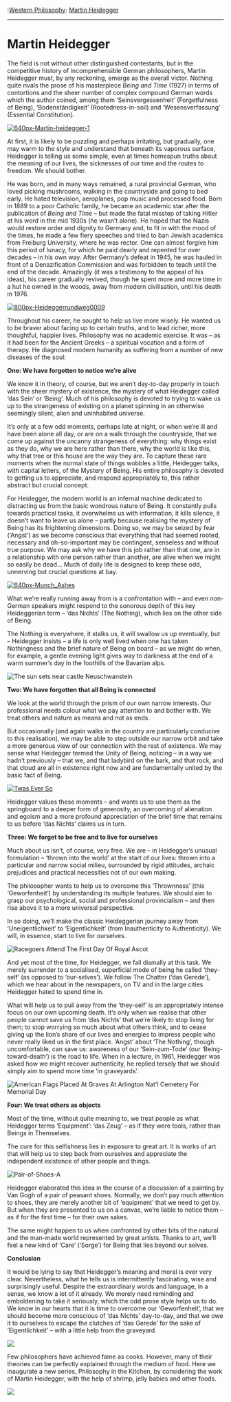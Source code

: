 :[Western Philosophy](https://www.theschooloflife.com/thebookoflife/category/leisure/western-philosophy/): [Martin Heidegger](https://www.theschooloflife.com/thebookoflife/the-great-philosophers-martin-heidegger/)

* * *

# Martin Heidegger

The field is not without other distinguished contestants, but in the competitive history of incomprehensible German philosophers, Martin Heidegger must, by any reckoning, emerge as the overall victor. Nothing quite rivals the prose of his masterpiece _Being and Time_ (1927) in terms of contortions and the sheer number of complex compound German words which the author coined, among them ‘Seinsvergessenheit’ (Forgetfulness of Being), ‘Bodenständigkeit’ (Rootedness-in-soil) and ‘Wesensverfassung’ (Essential Constitution).

[![640px-Martin-heidegger-1](https://www.theschooloflife.com/thebookoflife/wp-content/uploads/2014/11/640px-Martin-heidegger-1.jpg)](http://www.thebookoflife.org/wp-content/uploads/2014/11/640px-Martin-heidegger-1.jpg)

At first, it is likely to be puzzling and perhaps irritating, but gradually, one may warm to the style and understand that beneath its vaporous surface, Heidegger is telling us some simple, even at times homespun truths about the meaning of our lives, the sicknesses of our time and the routes to freedom. We should bother.

He was born, and in many ways remained, a rural provincial German, who loved picking mushrooms, walking in the countryside and going to bed early. He hated television, aeroplanes, pop music and processed food. Born in 1889 to a poor Catholic family, he became an academic star after the publication of _Being and Time_ – but made the fatal misstep of taking Hitler at his word in the mid 1930s (he wasn’t alone). He hoped that the Nazis would restore order and dignity to Germany and, to fit in with the mood of the times, he made a few fiery speeches and tried to ban Jewish academics from Freiburg University, where he was rector. One can almost forgive him this period of lunacy, for which he paid dearly and repented for over decades – in his own way. After Germany’s defeat in 1945, he was hauled in front of a Denazification Commission and was forbidden to teach until the end of the decade. Amazingly (it was a testimony to the appeal of his ideas), his career gradually revived, though he spent more and more time in a hut he owned in the woods, away from modern civilisation, until his death in 1976.

[![800px-Heideggerrundweg0009](https://www.theschooloflife.com/thebookoflife/wp-content/uploads/2014/11/800px-Heideggerrundweg0009.jpg)](http://www.thebookoflife.org/wp-content/uploads/2014/11/800px-Heideggerrundweg0009.jpg)

Throughout his career, he sought to help us live more wisely. He wanted us to be braver about facing up to certain truths, and to lead richer, more thoughtful, happier lives. Philosophy was no academic exercise. It was – as it had been for the Ancient Greeks – a spiritual vocation and a form of therapy. He diagnosed modern humanity as suffering from a number of new diseases of the soul:

**One: We have forgotten to notice we’re alive**

We know it in theory, of course, but we aren’t day-to-day properly in touch with the sheer mystery of existence, the mystery of what Heidegger called ‘das Sein’ or ‘Being’. Much of his philosophy is devoted to trying to wake us up to the strangeness of existing on a planet spinning in an otherwise seemingly silent, alien and uninhabited universe.

It’s only at a few odd moments, perhaps late at night, or when we’re ill and have been alone all day, or are on a walk through the countryside, that we come up against the uncanny strangeness of everything: why things exist as they do, why we are here rather than there, why the world is like this, why that tree or this house are the way they are. To capture these rare moments when the normal state of things wobbles a little, Heidegger talks, with capital letters, of the Mystery of Being. His entire philosophy is devoted to getting us to appreciate, and respond appropriately to, this rather abstract but crucial concept.

For Heidegger, the modern world is an infernal machine dedicated to distracting us from the basic wondrous nature of Being. It constantly pulls towards practical tasks, it overwhelms us with information, it kills silence, it doesn’t want to leave us alone – partly because realising the mystery of Being has its frightening dimensions. Doing so, we may be seized by fear (‘Angst’) as we become conscious that everything that had seemed rooted, necessary and oh-so-important may be contingent, senseless and without true purpose. We may ask why we have this job rather than that one, are in a relationship with one person rather than another, are alive when we might so easily be dead… Much of daily life is designed to keep these odd, unnerving but crucial questions at bay.

[![640px-Munch_Ashes](https://www.theschooloflife.com/thebookoflife/wp-content/uploads/2014/11/640px-Munch_Ashes.jpg)](http://www.thebookoflife.org/wp-content/uploads/2014/11/640px-Munch_Ashes.jpg)

What we’re really running away from is a confrontation with – and even non-German speakers might respond to the sonorous depth of this key Heideggerian term – ‘das Nichts’ (The Nothing), which lies on the other side of Being.

The Nothing is everywhere, it stalks us, it will swallow us up eventually, but – Heidegger insists – a life is only well lived when one has taken Nothingness and the brief nature of Being on board – as we might do when, for example, a gentle evening light gives way to darkness at the end of a warm summer’s day in the foothills of the Bavarian alps.

![The sun sets near castle Neuschwanstein](https://www.theschooloflife.com/thebookoflife/wp-content/uploads/2014/09/105953096.jpg)

**Two: We have forgotten that all Being is connected**

We look at the world through the prism of our own narrow interests. Our professional needs colour what we pay attention to and bother with. We treat others and nature as means and not as ends.

But occasionally (and again walks in the country are particularly conducive to this realisation), we may be able to step outside our narrow orbit and take a more generous view of our connection with the rest of existence. We may sense what Heidegger termed the Unity of Being, noticing – in a way we hadn’t previously – that we, and that ladybird on the bark, and that rock, and that cloud are all in existence right now and are fundamentally united by the basic fact of Being.

[![Twas Ever So](https://www.theschooloflife.com/thebookoflife/wp-content/uploads/2014/11/72985762.jpg)](http://www.thebookoflife.org/wp-content/uploads/2014/11/72985762.jpg)

Heidegger values these moments – and wants us to use them as the springboard to a deeper form of generosity, an overcoming of alienation and egoism and a more profound appreciation of the brief time that remains to us before ‘das Nichts’ claims us in turn.

**Three: We forget to be free and to live for ourselves**

Much about us isn’t, of course, very free. We are – in Heidegger’s unusual formulation – ‘thrown into the world’ at the start of our lives: thrown into a particular and narrow social milieu, surrounded by rigid attitudes, archaic prejudices and practical necessities not of our own making.

The philosopher wants to help us to overcome this ‘Thrownness’ (this ‘Geworfenheit’) by understanding its multiple features. We should aim to grasp our psychological, social and professional provincialism – and then rise above it to a more universal perspective.

In so doing, we’ll make the classic Heideggerian journey away from ‘Uneigentlichkeit’ to ‘Eigentlichkeit’ (from Inauthenticity to Authenticity). We will, in essence, start to live for ourselves.

![Racegoers Attend The First Day Of Royal Ascot](https://www.theschooloflife.com/thebookoflife/wp-content/uploads/2014/09/146553804.jpg)

And yet most of the time, for Heidegger, we fail dismally at this task. We merely surrender to a socialised, superficial mode of being he called ‘they-self’ (as opposed to ‘our-selves’). We follow The Chatter (‘das Gerede’), which we hear about in the newspapers, on TV and in the large cities Heidegger hated to spend time in.

What will help us to pull away from the ‘they-self’ is an appropriately intense focus on our own upcoming death. It’s only when we realise that other people cannot save us from ‘das Nichts’ that we’re likely to stop living for them; to stop worrying so much about what others think, and to cease giving up the lion’s share of our lives and energies to impress people who never really liked us in the first place. ‘Angst’ about ‘The Nothing’, though uncomfortable, can save us: awareness of our ‘Sein-zum-Tode’ (our ‘Being-toward-death’) is the road to life. When in a lecture, in 1961, Heidegger was asked how we might recover authenticity, he replied tersely that we should simply aim to spend more time ‘in graveyards’.

![American Flags Placed At Graves At Arlington Nat'l Cemetery For Memorial Day](https://www.theschooloflife.com/thebookoflife/wp-content/uploads/2014/09/114789661.jpg)

**Four: We treat others as objects**

Most of the time, without quite meaning to, we treat people as what Heidegger terms ‘Equipment’: ‘das Zeug’ – as if they were tools, rather than Beings in Themselves.

The cure for this selfishness lies in exposure to great art. It is works of art that will help us to step back from ourselves and appreciate the independent existence of other people and things.

![Pair-of-Shoes-A](https://www.theschooloflife.com/thebookoflife/wp-content/uploads/2014/09/Pair-of-Shoes-A.jpg)

Heidegger elaborated this idea in the course of a discussion of a painting by Van Gogh of a pair of peasant shoes. Normally, we don’t pay much attention to shoes, they are merely another bit of ‘equipment’ that we need to get by. But when they are presented to us on a canvas, we’re liable to notice them – as if for the first time – for their own sakes.

The same might happen to us when confronted by other bits of the natural and the man-made world represented by great artists. Thanks to art, we’ll feel a new kind of ‘Care’ (‘Sorge’) for Being that lies beyond our selves.

**Conclusion**

It would be lying to say that Heidegger’s meaning and moral is ever very clear. Nevertheless, what he tells us is intermittently fascinating, wise and surprisingly useful. Despite the extraordinary words and language, in a sense, we know a lot of it already. We merely need reminding and emboldening to take it seriously, which the odd prose style helps us to do. We know in our hearts that it is time to overcome our ‘Geworfenheit’, that we should become more conscious of ‘das Nichts’ day-to-day, and that we owe it to ourselves to escape the clutches of ‘das Gerede’ for the sake of ‘Eigentlichkeit’ – with a little help from the graveyard.

[![](https://img.youtube.com/vi/Br1sGrA7XTU/0.jpg)](//www.youtube.com/embed/Br1sGrA7XTU? '')

Few philosophers have achieved fame as cooks. However, many of their theories can be perfectly explained through the medium of food. Here we inaugurate a new series, Philosophy in the Kitchen, by considering the work of Martin Heidegger, with the help of shrimp, jelly babies and other foods.

[![](https://img.youtube.com/vi/JpenjeR6BXE/0.jpg)](//www.youtube.com/embed/JpenjeR6BXE? '')
